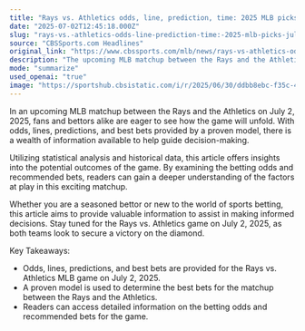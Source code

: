 ```yaml
---
title: "Rays vs. Athletics odds, line, prediction, time: 2025 MLB picks, July 2 best bets from proven model"
date: "2025-07-02T12:45:18.000Z"
slug: "rays-vs.-athletics-odds-line-prediction-time:-2025-mlb-picks-july-2-best-bets-from-proven-model"
source: "CBSSports.com Headlines"
original_link: "https://www.cbssports.com/mlb/news/rays-vs-athletics-odds-line-prediction-time-2025-mlb-picks-july-2-best-bets-from-proven-model/"
description: "The upcoming MLB matchup between the Rays and the Athletics on July 2, 2025, has fans and bettors excited. A proven model is used to provide odds, lines, predictions, and best bets for the game, offering valuable insights for decision-making. By analyzing statistical data and historical trends, readers can better understand the factors at play in this highly anticipated matchup. Whether a seasoned bettor or new to sports betting, this article aims to provide useful information to assist in making informed decisions for the Rays vs. Athletics game."
mode: "summarize"
used_openai: "true"
image: "https://sportshub.cbsistatic.com/i/r/2025/06/30/ddbb8ebc-f35c-436a-a80e-c744cccbe03f/thumbnail/1200x675/7d9397d5758f6b236353b0a5aa04126d/jose-caballero-rays-imagn-images.jpg"
---
```


In an upcoming MLB matchup between the Rays and the Athletics on July 2, 2025, fans and bettors alike are eager to see how the game will unfold. With odds, lines, predictions, and best bets provided by a proven model, there is a wealth of information available to help guide decision-making.

Utilizing statistical analysis and historical data, this article offers insights into the potential outcomes of the game. By examining the betting odds and recommended bets, readers can gain a deeper understanding of the factors at play in this exciting matchup.

Whether you are a seasoned bettor or new to the world of sports betting, this article aims to provide valuable information to assist in making informed decisions. Stay tuned for the Rays vs. Athletics game on July 2, 2025, as both teams look to secure a victory on the diamond.

Key Takeaways:
- Odds, lines, predictions, and best bets are provided for the Rays vs. Athletics MLB game on July 2, 2025.
- A proven model is used to determine the best bets for the matchup between the Rays and the Athletics.
- Readers can access detailed information on the betting odds and recommended bets for the game.